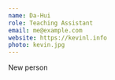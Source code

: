 ```yaml
---
name: Da-Hui
role: Teaching Assistant
email: me@example.com
website: https://kevinl.info
photo: kevin.jpg
---
```


New person
